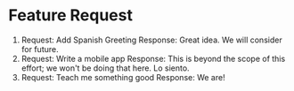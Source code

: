 # Feature Request
1) Request: Add Spanish Greeting
   Response: Great idea.  We will consider for future.
2) Request: Write a mobile app
   Response: This is beyond the scope of this effort; we won't be doing that here. Lo siento.
3) Request: Teach me something good
   Response: We are!



